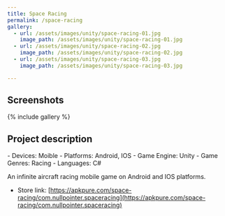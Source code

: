 ```yaml
---
title: Space Racing
permalink: /space-racing
gallery:
  - url: /assets/images/unity/space-racing-01.jpg
    image_path: /assets/images/unity/space-racing-01.jpg
  - url: /assets/images/unity/space-racing-02.jpg
    image_path: /assets/images/unity/space-racing-02.jpg
  - url: /assets/images/unity/space-racing-03.jpg
    image_path: /assets/images/unity/space-racing-03.jpg

---
```


<h2>Screenshots</h2>
{% include gallery %}

<h2>Project description</h2>
- Devices: Moible
- Platforms: Android, IOS
- Game Engine: Unity
- Game Genres: Racing
- Languages: C#

An infinite aircraft racing mobile game on Android and IOS platforms.
- Store link: [https://apkpure.com/space-racing/com.nullpointer.spaceracing](https://apkpure.com/space-racing/com.nullpointer.spaceracing)



